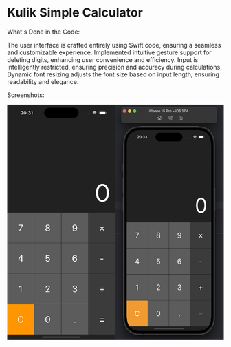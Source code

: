 # Kulik Simple Calculator

What's Done in the Code:

The user interface is crafted entirely using Swift code, ensuring a seamless and customizable experience.
Implemented intuitive gesture support for deleting digits, enhancing user convenience and efficiency.
Input is intelligently restricted, ensuring precision and accuracy during calculations.
Dynamic font resizing adjusts the font size based on input length, ensuring readability and elegance.

Screenshots:
<div style="display: flex; justify-content: center;">
    <img src="https://github.com/kulikmark/KulikSimpleCalculator/blob/main/KulikSimpleCalculator_1.png" alt="Image 1" style="width: 50%; height: auto;">
    <img src="https://github.com/kulikmark/KulikSimpleCalculator/blob/main/KulikSimpleCalculator_2.png" alt="Image 2" style="width: 50%; height: auto;">
</div>


